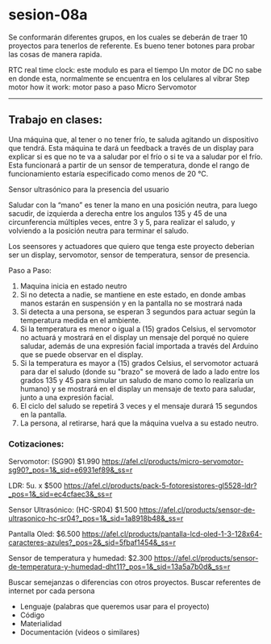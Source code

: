 # sesion-08a

Se conformarán diferentes grupos, en los cuales se deberán de traer 10 proyectos para tenerlos de referente.
Es bueno tener botones para probar las cosas de manera rapida.

RTC real time clock: este modulo es para el tiempo
Un motor de DC no sabe en donde esta, normalmente se encuentra en los celulares al vibrar
Step motor how it work: motor paso a paso
Micro Servomotor

---

## Trabajo en clases: 

Una máquina que, al tener o no tener frío, te saluda agitando un dispositivo que tendrá. Esta máquina te dará un feedback a través de un display para explicar si es que no te va a saludar por el frío o si te va a saludar por el frío. Esta funcionará a partir de un sensor de temperatura, donde el rango de funcionamiento estaría especificado como menos de 20 °C.

Sensor ultrasónico para la presencia del usuario

Saludar con la “mano” es tener la mano en una posición neutra, para luego sacudir, de izquierda a derecha entre los angulos 135 y 45 de una circunferencia múltiples veces, entre 3 y 5, para realizar el saludo, y volviendo a la posición neutra para terminar el saludo.

Los seensores y actuadores que quiero que tenga este proyecto deberian ser un display, servomotor, sensor de temperatura, sensor de presencia.

Paso a Paso: 

1. Maquina inicia en estado neutro
2. Si no detecta a nadie, se mantiene en este estado, en donde ambas manos estarán en suspensión y en la pantalla no se mostrará nada
3. Si detecta a una persona, se esperan 3 segundos para actuar según la temperatura medida en el ambiente.
4. Si la temperatura es menor o igual a (15) grados Celsius, el servomotor no actuará y mostrará en el display un mensaje del porqué no quiere saludar, además de una expresión facial importada a través del Arduino que se puede observar en el display.
5. Si la temperatura es mayor a (15) grados Celsius, el servomotor actuará para dar el saludo (donde su "brazo" se moverá de lado a lado entre los grados 135 y 45 para simular un saludo de mano como lo realizaría un humano) y se mostrará en el display un mensaje de texto para saludar, junto a una expresión facial.
6. El ciclo del saludo se repetirá 3 veces y el mensaje durará 15 segundos en la pantalla.
7. La persona, al retirarse, hará que la máquina vuelva a su estado neutro.

### Cotizaciones: 

Servomotor: (SG90) $1.990 https://afel.cl/products/micro-servomotor-sg90?_pos=1&_sid=e6931ef89&_ss=r

LDR: 5u. x $500 https://afel.cl/products/pack-5-fotoresistores-gl5528-ldr?_pos=1&_sid=ec4cfaec3&_ss=r

Sensor Ultrasónico: (HC-SR04) $1.500 https://afel.cl/products/sensor-de-ultrasonico-hc-sr04?_pos=1&_sid=1a8918b48&_ss=r

Pantalla Oled: $6.500 https://afel.cl/products/pantalla-lcd-oled-1-3-128x64-caracteres-azules?_pos=2&_sid=5fbaf1454&_ss=r

Sensor de temperatura y humedad: $2.300 https://afel.cl/products/sensor-de-temperatura-y-humedad-dht11?_pos=1&_sid=13a5a7b0d&_ss=r


Buscar semejanzas o diferencias con otros proyectos.
Buscar referentes de internet por cada persona
- Lenguaje (palabras que queremos usar para el proyecto)
- Código
- Materialidad
- Documentación (videos o similares)
